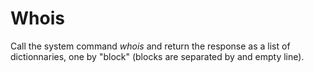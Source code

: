 # Whois

Call the system command _whois_ and return the response as a list of dictionnaries, one by "block" (blocks are separated by and empty line).

